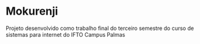 # Mokurenji
Projeto desenvolvido como trabalho final do terceiro semestre do curso de sistemas para internet do IFTO Campus Palmas
